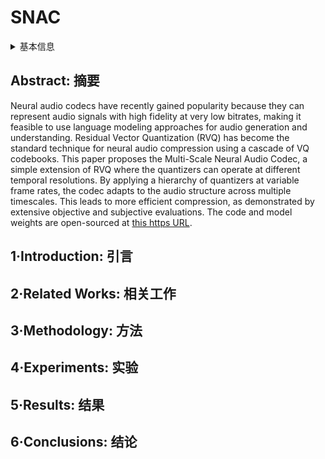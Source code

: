 # SNAC

<details>
<summary>基本信息</summary>

- 标题: "SNAC: Multi-Scale Neural Audio Codec"
- 作者:
  - 01 Hubert Siuzdak,
  - 02 Florian Grötschla,
  - 03 Luca A.Lanzendorfer
- 链接:
  - [ArXiv](https://arxiv.org/abs/2410.14411)
  - [Publication](https://openreview.net/forum?id=PFBF5ctj4X)
  - [Github](https://github.com/hubertsiuzdak/snac)
  - [Demo](https://hubertsiuzdak.github.io/snac/)
- 文件:
  - [ArXiv](_PDF/2410.14411v1__SNAC__Multi-Scale_Neural_Audio_Codec.pdf)
  - [Publication](_PDF/2410.14411p0__SNAC__NeurIPS2024.pdf)

</details>

## Abstract: 摘要

Neural audio codecs have recently gained popularity because they can represent audio signals with high fidelity at very low bitrates, making it feasible to use language modeling approaches for audio generation and understanding.
Residual Vector Quantization (RVQ) has become the standard technique for neural audio compression using a cascade of VQ codebooks.
This paper proposes the Multi-Scale Neural Audio Codec, a simple extension of RVQ where the quantizers can operate at different temporal resolutions.
By applying a hierarchy of quantizers at variable frame rates, the codec adapts to the audio structure across multiple timescales.
This leads to more efficient compression, as demonstrated by extensive objective and subjective evaluations.
The code and model weights are open-sourced at [this https URL](https://github.com/hubertsiuzdak/snac).

## 1·Introduction: 引言

## 2·Related Works: 相关工作

## 3·Methodology: 方法

## 4·Experiments: 实验

## 5·Results: 结果

## 6·Conclusions: 结论